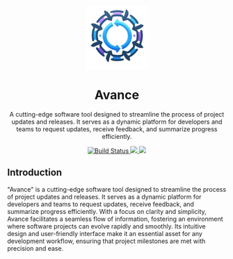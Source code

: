 <p align="center">
  <img width="140px" src="logos/logo-small.png">
  
  <h1 align="center">Avance</h1>
  
  <p align="center">
    A cutting-edge software tool designed to streamline the process of project updates and releases. It serves as a dynamic platform for developers and teams to request updates, receive feedback, and summarize progress efficiently.
  </p>
</p>

<p align="center">
  <a href="#">
    <img alt="Build Status" src="https://github.com/flowy-framework/avance/actions/workflows/test.yml/badge.svg">
  </a>
  <a href="https://codecov.io/gh/flowy-framework/avance">
    <img src="https://codecov.io/gh/flowy-framework/avance/graph/badge.svg?token=5FRGCVVJSP"/>
  </a>
  <a href="https://github.com/flowy-framework/avance">
    <img src="https://img.shields.io/github/last-commit/flowy-framework/avance.svg"/>
  </a>
</p>

<!-- MDOC -->

## Introduction

"Avance" is a cutting-edge software tool designed to streamline the process of project updates and releases. It serves as a dynamic platform for developers and teams to request updates, receive feedback, and summarize progress efficiently. With a focus on clarity and simplicity, Avance facilitates a seamless flow of information, fostering an environment where software projects can evolve rapidly and smoothly. Its intuitive design and user-friendly interface make it an essential asset for any development workflow, ensuring that project milestones are met with precision and ease.
